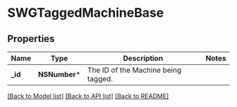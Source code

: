 # SWGTaggedMachineBase

## Properties
Name | Type | Description | Notes
------------ | ------------- | ------------- | -------------
**_id** | **NSNumber*** | The ID of the Machine being tagged. | 

[[Back to Model list]](../README.md#documentation-for-models) [[Back to API list]](../README.md#documentation-for-api-endpoints) [[Back to README]](../README.md)


